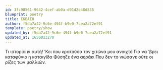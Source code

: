 ```yaml
---
id: 3fc98561-9642-4cef-ab0a-d91d2e48d835
blueprint: poetry
title: ΕΚΒΑΣΗ
author: f5da7a42-9c6e-494f-b9e0-7cea2a72ef91
template: poetry/show
updated_by: f5da7a42-9c6e-494f-b9e0-7cea2a72ef91
updated_at: 1656013270
---
```

Τι ιστορία κι αυτή!
’Κει που κρατούσα τον χιτώνα μου ανοιχτό
 Για να ’βρει καταφύγιο η καταιγίδα
Φύσηξε ένα αεράκι
 Που δεν το νιώσανε ούτε οι ρίζες των μαλλιών.